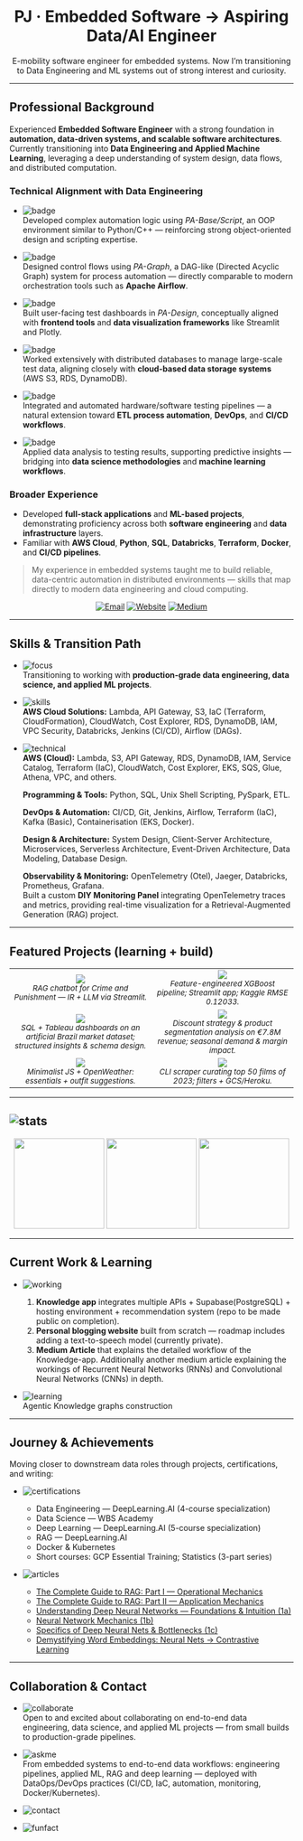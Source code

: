 <h1 align="center">PJ · Embedded Software → Aspiring Data/AI Engineer</h1>

<p align="center">
E-mobility software engineer for embedded systems.  
Now I’m transitioning to Data Engineering and ML systems out of strong interest and curiosity.
</p>

---

## Professional Background

Experienced **Embedded Software Engineer** with a strong foundation in **automation, data-driven systems, and scalable software architectures**.  
Currently transitioning into **Data Engineering and Applied Machine Learning**, leveraging a deep understanding of system design, data flows, and distributed computation.

### Technical Alignment with Data Engineering

- ![badge](https://img.shields.io/badge/-Programming%20Foundations-a371f7?style=flat-square)  
  Developed complex automation logic using *PA-Base/Script*, an OOP environment similar to Python/C++ — reinforcing strong object-oriented design and scripting expertise.

- ![badge](https://img.shields.io/badge/-Workflow%20Orchestration-a371f7?style=flat-square)  
  Designed control flows using *PA-Graph*, a DAG-like (Directed Acyclic Graph) system for process automation — directly comparable to modern orchestration tools such as **Apache Airflow**.

- ![badge](https://img.shields.io/badge/-Interface%20Design%20%26%20Visualization-a371f7?style=flat-square)  
  Built user-facing test dashboards in *PA-Design*, conceptually aligned with **frontend tools** and **data visualization frameworks** like Streamlit and Plotly.

- ![badge](https://img.shields.io/badge/-Data%20Management%20%26%20Storage-a371f7?style=flat-square)  
  Worked extensively with distributed databases to manage large-scale test data, aligning closely with **cloud-based data storage systems** (AWS S3, RDS, DynamoDB).

- ![badge](https://img.shields.io/badge/-Automation%20%26%20CI%20Concepts-a371f7?style=flat-square)  
  Integrated and automated hardware/software testing pipelines — a natural extension toward **ETL process automation**, **DevOps**, and **CI/CD workflows**.

- ![badge](https://img.shields.io/badge/-Analytical%20Mindset-a371f7?style=flat-square)  
  Applied data analysis to testing results, supporting predictive insights — bridging into **data science methodologies** and **machine learning workflows**.

### Broader Experience
- Developed **full-stack applications** and **ML-based projects**, demonstrating proficiency across both **software engineering** and **data infrastructure** layers.  
- Familiar with **AWS Cloud**, **Python**, **SQL**, **Databricks**, **Terraform**, **Docker**, and **CI/CD pipelines**.

> My experience in embedded systems taught me to build reliable, data-centric automation in distributed environments — skills that map directly to modern data engineering and cloud computing.

<p align="center">
  <a href="mailto:prakash.joshi1402@icloud.com"><img alt="Email" src="https://img.shields.io/badge/EMAIL-prakash.joshi1402@icloud.com-informational?style=flat"></a>
  <a href="https://www.thefourthprojection.com"><img alt="Website" src="https://img.shields.io/badge/WEBSITE-Visit-informational?style=flat"></a>
  <a href="https://medium.com/@prakash1402"><img alt="Medium" src="https://img.shields.io/badge/WRITING-Medium-informational?style=flat"></a>
</p>

---

## Skills & Transition Path

- ![focus](https://img.shields.io/badge/FOCUS%20ON-Data%20Engineering%20%7C%20Data%20Science%20%7C%20Applied%20ML-blue?style=flat-square)  
  Transitioning to working with **production-grade data engineering, data science, and applied ML projects**.  

- ![skills](https://img.shields.io/badge/KEY%20SKILLS-AWS%20Cloud%20%7C%20Lambda%20%7C%20API%20Gateway%20%7C%20S3%20%7C%20IaC%20%7C%20Databricks%20%7C%20Jenkins-green?style=flat-square)  
  **AWS Cloud Solutions:** Lambda, API Gateway, S3, IaC (Terraform, CloudFormation), CloudWatch, Cost Explorer, RDS, DynamoDB, IAM, VPC Security, Databricks, Jenkins (CI/CD), Airflow (DAGs). 

- ![technical](https://img.shields.io/badge/TECHNICAL%20SKILLS-Python%20%7C%20SQL%20%7C%20PySpark%20%7C%20DevOps%20%7C%20Architecture-orange?style=flat-square)  
  **AWS (Cloud):** Lambda, S3, API Gateway, RDS, DynamoDB, IAM, Service Catalog, Terraform (IaC), CloudWatch, Cost Explorer, EKS, SQS, Glue, Athena, VPC, and others.  

  **Programming & Tools:** Python, SQL, Unix Shell Scripting, PySpark, ETL.  

  **DevOps & Automation:** CI/CD, Git, Jenkins, Airflow, Terraform (IaC), Kafka (Basic), Containerisation (EKS, Docker).  

  **Design & Architecture:** System Design, Client-Server Architecture, Microservices, Serverless Architecture, Event-Driven Architecture, Data Modeling, Database Design.  

  **Observability & Monitoring:** OpenTelemetry (Otel), Jaeger, Databricks, Prometheus, Grafana.  
  Built a custom **DIY Monitoring Panel** integrating OpenTelemetry traces and metrics, providing real-time visualization for a Retrieval-Augmented Generation (RAG) project.  
  
---

## Featured Projects (learning + build)

<table>
<tr>
<td align="center" width="50%">
  <a href="https://github.com/hsjoi0214/RAGbot">
    <img src="https://github-readme-stats.vercel.app/api/pin/?username=hsjoi0214&repo=RAGbot&theme=transparent&hide_border=true&v=2" />
  </a>
  <br/>
  <sub><i>RAG chatbot for <i>Crime and Punishment</i> — IR + LLM via Streamlit.</i></sub>
</td>
<td align="center" width="50%">
  <a href="https://github.com/hsjoi0214/housing-price-prediction">
    <img src="https://github-readme-stats.vercel.app/api/pin/?username=hsjoi0214&repo=housing-price-prediction&theme=transparent&hide_border=true&v=2" />
  </a>
  <br/>
  <sub><i>Feature-engineered XGBoost pipeline; Streamlit app; Kaggle RMSE 0.12033.</i></sub>
</td>
</tr>
<tr>
<td align="center" width="50%">
  <a href="https://github.com/hsjoi0214/brazil-market-expansion">
    <img src="https://github-readme-stats.vercel.app/api/pin/?username=hsjoi0214&repo=brazil-market-expansion&theme=transparent&hide_border=true&v=2" />
  </a>
  <br/>
  <sub><i>SQL + Tableau dashboards on an artificial Brazil market dataset; structured insights & schema design.</i></sub>
</td>
<td align="center" width="50%">
  <a href="https://github.com/hsjoi0214/eniac-discount-analysis">
    <img src="https://github-readme-stats.vercel.app/api/pin/?username=hsjoi0214&repo=eniac-discount-analysis&theme=transparent&hide_border=true&v=2" />
  </a>
  <br/>
  <sub><i>Discount strategy & product segmentation analysis on €7.8M revenue; seasonal demand & margin impact.</i></sub>
</td>
</tr>
<tr>
<td align="center" width="50%">
  <a href="https://github.com/hsjoi0214/weather-app">
    <img src="https://github-readme-stats.vercel.app/api/pin/?username=hsjoi0214&repo=weather-app&theme=transparent&hide_border=true&v=2" />
  </a>
  <br/>
  <sub><i>Minimalist JS + OpenWeather: essentials + outfit suggestions.</i></sub>
</td>
<td align="center" width="50%">
  <a href="https://github.com/hsjoi0214/movie-night">
    <img src="https://github-readme-stats.vercel.app/api/pin/?username=hsjoi0214&repo=movie-night&theme=transparent&hide_border=true&v=2" />
  </a>
  <br/>
  <sub><i>CLI scraper curating top 50 films of 2023; filters + GCS/Heroku.</i></sub>
</td>
</tr>
</table>



---

## ![stats](https://img.shields.io/badge/GitHub-Stats-blue?style=flat-square)

<div align="center">
  <img height="160" src="https://github-readme-stats.vercel.app/api?username=hsjoi0214&show_icons=true&rank_icon=github&include_all_commits=true&count_private=true&theme=tokyonight&hide_border=true" />
  <img height="160" src="https://streak-stats.demolab.com?user=hsjoi0214&theme=tokyonight&hide_border=true" />
  <img height="160" src="https://github-readme-stats.vercel.app/api/top-langs/?username=hsjoi0214&layout=compact&langs_count=8&theme=tokyonight&hide_border=true" />
</div>


---

##  Current Work & Learning

- ![working](https://img.shields.io/badge/WORKING%20ON-Knowledge%20App%20%7C%20Blogging%20Website%20%7C%20Medium%20Article%20%20-blue?style=flat-square)  
  1) **Knowledge app** integrates multiple APIs + Supabase(PostgreSQL) + hosting environment + recommendation system (repo to be made public on completion).  
  2) **Personal blogging website** built from scratch — roadmap includes adding a text-to-speech model (currently private).
  3) **Medium Article** that explains the detailed workflow of the Knowledge-app. Additionally another medium article explaining the workings of Recurrent Neural Networks (RNNs) and Convolutional Neural Networks (CNNs) in depth.

- ![learning](https://img.shields.io/badge/LEARNING-Knowledge%20Graphs-green?style=flat-square)  
  Agentic Knowledge graphs construction
---

##  Journey & Achievements
Moving closer to downstream data roles through projects, certifications, and writing:  

- ![certifications](https://img.shields.io/badge/CERTIFICATIONS-orange?style=flat-square)  
  - Data Engineering — DeepLearning.AI (4-course specialization)  
  - Data Science — WBS Academy  
  - Deep Learning — DeepLearning.AI (5-course specialization)  
  - RAG — DeepLearning.AI  
  - Docker & Kubernetes  
  - Short courses: GCP Essential Training; Statistics (3-part series)  

- ![articles](https://img.shields.io/badge/ARTICLES-purple?style=flat-square)  
  - <a href="https://medium.com/@prakash1402/the-complete-guide-to-rag-part-i-operational-mechanics-9365ba12b241">The Complete Guide to RAG: Part I — Operational Mechanics</a>
  - <a href="https://medium.com/@prakash1402/the-complete-guide-to-rag-part-ii-setup-design-and-application-cb0b415106e3">The Complete Guide to RAG: Part II — Application Mechanics</a>
  - <a href="https://medium.com/@prakash1402/understanding-deep-neural-networks-foundations-and-intuition-1a-4d3cbe5b4b73">Understanding Deep Neural Networks — Foundations & Intuition (1a)</a>
  - <a href="https://medium.com/@prakash1402/neural-networks-mechanics-1b-d36ba73d07d8">Neural Network Mechanics (1b)</a>
  - <a href="https://medium.com/@prakash1402/specifics-of-deep-neural-networks-and-bottlenecks-1c-51ca5f1ccb50">Specifics of Deep Neural Nets & Bottlenecks (1c)</a>
  - <a href="https://medium.com/@prakash1402/demystifying-word-embeddings-from-neural-nets-to-contrastive-learning-c444d7b30993">Demystifying Word Embeddings: Neural Nets → Contrastive Learning</a>  


---

##  Collaboration & Contact  

- ![collaborate](https://img.shields.io/badge/LOOKING%20TO-Collaborate%20On-blue?style=flat-square)  
  Open to and excited about collaborating on end-to-end data engineering, data science, and applied ML projects — from small builds to production-grade pipelines.  

- ![askme](https://img.shields.io/badge/ASK%20ME%20ABOUT-Embedded%20→%20Data%20Transition-lightgrey?style=flat-square)  
  From embedded systems to end-to-end data workflows: engineering pipelines, applied ML, RAG and deep learning — deployed with DataOps/DevOps practices (CI/CD, IaC, automation, monitoring, Docker/Kubernetes).

- ![contact](https://img.shields.io/badge/REACH%20ME-prakash.joshi1402%40icloud.com-green?style=flat-square)  

- ![funfact](https://img.shields.io/badge/FUN%20FACT-Enjoy%20reading%20%26%20and%20learning-orange?style=flat-square)  
  

